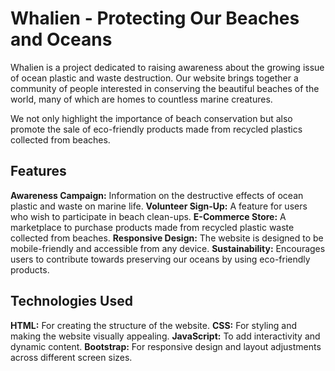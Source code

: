 
# Whalien - Protecting Our Beaches and Oceans

Whalien is a project dedicated to raising awareness about the growing issue of ocean plastic and waste destruction. Our website brings together a community of people interested in conserving the beautiful beaches of the world, many of which are homes to countless marine creatures. 

We not only highlight the importance of beach conservation but also promote the sale of eco-friendly products made from recycled plastics collected from beaches.

## Features

**Awareness Campaign:** Information on the destructive effects of ocean plastic and waste on marine life.
**Volunteer Sign-Up:** A feature for users who wish to participate in beach clean-ups.
**E-Commerce Store:** A marketplace to purchase products made from recycled plastic waste collected from beaches.
**Responsive Design:** The website is designed to be mobile-friendly and accessible from any device.
**Sustainability:** Encourages users to contribute towards preserving our oceans by using eco-friendly products.

## Technologies Used

**HTML:** For creating the structure of the website.
**CSS:** For styling and making the website visually appealing.
**JavaScript:** To add interactivity and dynamic content.
**Bootstrap:** For responsive design and layout adjustments across different screen sizes.



